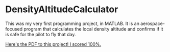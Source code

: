 # DensityAltitudeCalculator
This was my very first programming project, in MATLAB. It is an aerospace-focused program that calculates the local density altitude and confirms if it is safe for the pilot to fly that day.


[Here's the PDF to this project! I scored 100%.](https://github.com/mccnick/DensityAltitudeCalculator/blob/main/Nick%20McCullough%20-%20Project%201.pdf)


